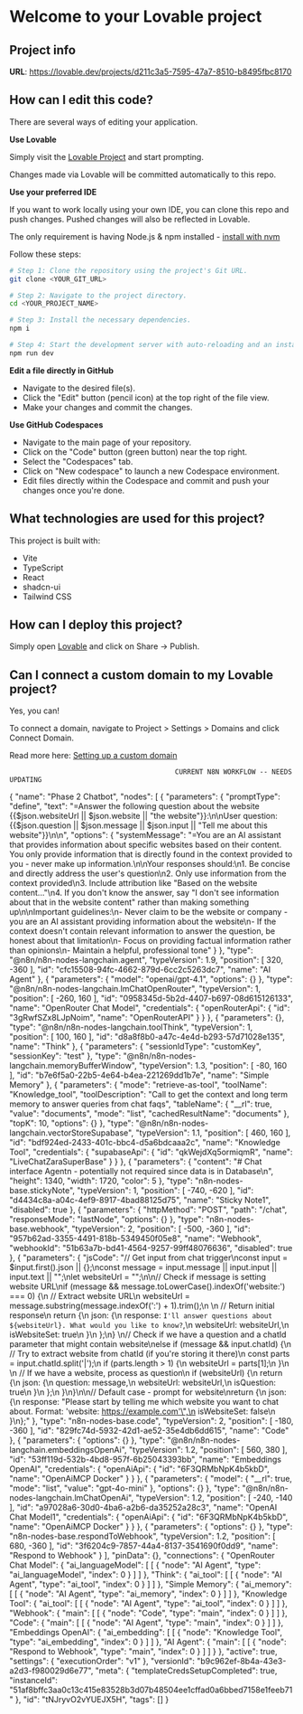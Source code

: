 # Welcome to your Lovable project

## Project info

**URL**: https://lovable.dev/projects/d211c3a5-7595-47a7-8510-b8495fbc8170

## How can I edit this code?

There are several ways of editing your application.

**Use Lovable**

Simply visit the [Lovable Project](https://lovable.dev/projects/d211c3a5-7595-47a7-8510-b8495fbc8170) and start prompting.

Changes made via Lovable will be committed automatically to this repo.

**Use your preferred IDE**

If you want to work locally using your own IDE, you can clone this repo and push changes. Pushed changes will also be reflected in Lovable.

The only requirement is having Node.js & npm installed - [install with nvm](https://github.com/nvm-sh/nvm#installing-and-updating)

Follow these steps:

```sh
# Step 1: Clone the repository using the project's Git URL.
git clone <YOUR_GIT_URL>

# Step 2: Navigate to the project directory.
cd <YOUR_PROJECT_NAME>

# Step 3: Install the necessary dependencies.
npm i

# Step 4: Start the development server with auto-reloading and an instant preview.
npm run dev
```

**Edit a file directly in GitHub**

- Navigate to the desired file(s).
- Click the "Edit" button (pencil icon) at the top right of the file view.
- Make your changes and commit the changes.

**Use GitHub Codespaces**

- Navigate to the main page of your repository.
- Click on the "Code" button (green button) near the top right.
- Select the "Codespaces" tab.
- Click on "New codespace" to launch a new Codespace environment.
- Edit files directly within the Codespace and commit and push your changes once you're done.

## What technologies are used for this project?

This project is built with:

- Vite
- TypeScript
- React
- shadcn-ui
- Tailwind CSS

## How can I deploy this project?

Simply open [Lovable](https://lovable.dev/projects/d211c3a5-7595-47a7-8510-b8495fbc8170) and click on Share -> Publish.

## Can I connect a custom domain to my Lovable project?

Yes, you can!

To connect a domain, navigate to Project > Settings > Domains and click Connect Domain.

Read more here: [Setting up a custom domain](https://docs.lovable.dev/tips-tricks/custom-domain#step-by-step-guide)


                                             CURRENT N8N WORKFLOW -- NEEDS UPDATING



{
  "name": "Phase 2 Chatbot",
  "nodes": [
    {
      "parameters": {
        "promptType": "define",
        "text": "=Answer the following question about the website {{$json.websiteUrl || $json.website || \"the website\"}}:\n\nUser question: {{$json.question || $json.message || $json.input || \"Tell me about this website\"}}\n\n",
        "options": {
          "systemMessage": "=You are an AI assistant that provides information about specific websites based on their content. You only provide information that is directly found in the context provided to you - never make up information.\n\nYour responses should:\n1. Be concise and directly address the user's question\n2. Only use information from the context provided\n3. Include attribution like \"Based on the website content...\"\n4. If you don't know the answer, say \"I don't see information about that in the website content\" rather than making something up\n\nImportant guidelines:\n- Never claim to be the website or company - you are an AI assistant providing information about the website\n- If the context doesn't contain relevant information to answer the question, be honest about that limitation\n- Focus on providing factual information rather than opinions\n- Maintain a helpful, professional tone"
        }
      },
      "type": "@n8n/n8n-nodes-langchain.agent",
      "typeVersion": 1.9,
      "position": [
        320,
        -360
      ],
      "id": "cfc15508-94fc-4662-879d-6cc2c5263dc7",
      "name": "AI Agent"
    },
    {
      "parameters": {
        "model": "openai/gpt-4.1",
        "options": {}
      },
      "type": "@n8n/n8n-nodes-langchain.lmChatOpenRouter",
      "typeVersion": 1,
      "position": [
        -260,
        160
      ],
      "id": "0958345d-5b2d-4407-b697-08d615126133",
      "name": "OpenRouter Chat Model",
      "credentials": {
        "openRouterApi": {
          "id": "3gRwfSZx8LJpNoim",
          "name": "OpenRouterAPI"
        }
      }
    },
    {
      "parameters": {},
      "type": "@n8n/n8n-nodes-langchain.toolThink",
      "typeVersion": 1,
      "position": [
        100,
        160
      ],
      "id": "d8a8f8b0-a47c-4e4d-b293-57d71028e135",
      "name": "Think"
    },
    {
      "parameters": {
        "sessionIdType": "customKey",
        "sessionKey": "test"
      },
      "type": "@n8n/n8n-nodes-langchain.memoryBufferWindow",
      "typeVersion": 1.3,
      "position": [
        -80,
        160
      ],
      "id": "b7e6f5a0-22b5-4e64-b4ea-221269dd1b7e",
      "name": "Simple Memory"
    },
    {
      "parameters": {
        "mode": "retrieve-as-tool",
        "toolName": "Knowledge_tool",
        "toolDescription": "Call to get the context and long term memory to answer queries from  chat faqs",
        "tableName": {
          "__rl": true,
          "value": "documents",
          "mode": "list",
          "cachedResultName": "documents"
        },
        "topK": 10,
        "options": {}
      },
      "type": "@n8n/n8n-nodes-langchain.vectorStoreSupabase",
      "typeVersion": 1.1,
      "position": [
        460,
        160
      ],
      "id": "bdf924ed-2433-401c-bbc4-d5a6bdcaaa2c",
      "name": "Knowledge Tool",
      "credentials": {
        "supabaseApi": {
          "id": "qkWejdXq5ormiqmR",
          "name": "LiveChatZaraSuperBase"
        }
      }
    },
    {
      "parameters": {
        "content": "# Chat interface Agentn - potentially not required since data is in Database\n",
        "height": 1340,
        "width": 1720,
        "color": 5
      },
      "type": "n8n-nodes-base.stickyNote",
      "typeVersion": 1,
      "position": [
        -740,
        -620
      ],
      "id": "d4434c8a-a04c-4ef9-8917-4bad88125d75",
      "name": "Sticky Note1",
      "disabled": true
    },
    {
      "parameters": {
        "httpMethod": "POST",
        "path": "/chat",
        "responseMode": "lastNode",
        "options": {}
      },
      "type": "n8n-nodes-base.webhook",
      "typeVersion": 2,
      "position": [
        -500,
        -360
      ],
      "id": "957b62ad-3355-4491-818b-5349450f05e8",
      "name": "Webhook",
      "webhookId": "51b63a7b-bd41-4564-9257-99ff48076636",
      "disabled": true
    },
    {
      "parameters": {
        "jsCode": "// Get input from chat trigger\nconst input = $input.first().json || {};\nconst message = input.message || input.input || input.text || \"\";\nlet websiteUrl = \"\";\n\n// Check if message is setting website URL\nif (message && message.toLowerCase().indexOf('website:') === 0) {\n  // Extract website URL\n  websiteUrl = message.substring(message.indexOf(':') + 1).trim();\n  \n  // Return initial response\n  return {\n    json: {\n      response: `I'll answer questions about ${websiteUrl}. What would you like to know?`,\n      websiteUrl: websiteUrl,\n      isWebsiteSet: true\n    }\n  };\n} \n// Check if we have a question and a chatId parameter that might contain website\nelse if (message && input.chatId) {\n  // Try to extract website from chatId (if you're storing it there)\n  const parts = input.chatId.split('|');\n  if (parts.length > 1) {\n    websiteUrl = parts[1];\n  }\n  \n  // If we have a website, process as question\n  if (websiteUrl) {\n    return {\n      json: {\n        question: message,\n        websiteUrl: websiteUrl,\n        isQuestion: true\n      }\n    };\n  }\n}\n\n// Default case - prompt for website\nreturn {\n  json: {\n    response: \"Please start by telling me which website you want to chat about. Format: 'website: https://example.com'\",\n    isWebsiteSet: false\n  }\n};"
      },
      "type": "n8n-nodes-base.code",
      "typeVersion": 2,
      "position": [
        -180,
        -360
      ],
      "id": "829fc74d-5932-42d1-ae52-35e4db6dd615",
      "name": "Code"
    },
    {
      "parameters": {
        "options": {}
      },
      "type": "@n8n/n8n-nodes-langchain.embeddingsOpenAi",
      "typeVersion": 1.2,
      "position": [
        560,
        380
      ],
      "id": "53ff119d-532b-4bd8-957f-6b25043393bb",
      "name": "Embeddings OpenAI",
      "credentials": {
        "openAiApi": {
          "id": "6F3QRMbNpK4b5kbD",
          "name": "OpenAiMCP Docker"
        }
      }
    },
    {
      "parameters": {
        "model": {
          "__rl": true,
          "mode": "list",
          "value": "gpt-4o-mini"
        },
        "options": {}
      },
      "type": "@n8n/n8n-nodes-langchain.lmChatOpenAi",
      "typeVersion": 1.2,
      "position": [
        -240,
        -140
      ],
      "id": "a97028a6-30d0-4ba6-a2b6-da35252a28c3",
      "name": "OpenAI Chat Model1",
      "credentials": {
        "openAiApi": {
          "id": "6F3QRMbNpK4b5kbD",
          "name": "OpenAiMCP Docker"
        }
      }
    },
    {
      "parameters": {
        "options": {}
      },
      "type": "n8n-nodes-base.respondToWebhook",
      "typeVersion": 1.2,
      "position": [
        680,
        -360
      ],
      "id": "3f6204c9-7857-44a4-8137-3541690f0dd9",
      "name": "Respond to Webhook"
    }
  ],
  "pinData": {},
  "connections": {
    "OpenRouter Chat Model": {
      "ai_languageModel": [
        [
          {
            "node": "AI Agent",
            "type": "ai_languageModel",
            "index": 0
          }
        ]
      ]
    },
    "Think": {
      "ai_tool": [
        [
          {
            "node": "AI Agent",
            "type": "ai_tool",
            "index": 0
          }
        ]
      ]
    },
    "Simple Memory": {
      "ai_memory": [
        [
          {
            "node": "AI Agent",
            "type": "ai_memory",
            "index": 0
          }
        ]
      ]
    },
    "Knowledge Tool": {
      "ai_tool": [
        [
          {
            "node": "AI Agent",
            "type": "ai_tool",
            "index": 0
          }
        ]
      ]
    },
    "Webhook": {
      "main": [
        [
          {
            "node": "Code",
            "type": "main",
            "index": 0
          }
        ]
      ]
    },
    "Code": {
      "main": [
        [
          {
            "node": "AI Agent",
            "type": "main",
            "index": 0
          }
        ]
      ]
    },
    "Embeddings OpenAI": {
      "ai_embedding": [
        [
          {
            "node": "Knowledge Tool",
            "type": "ai_embedding",
            "index": 0
          }
        ]
      ]
    },
    "AI Agent": {
      "main": [
        [
          {
            "node": "Respond to Webhook",
            "type": "main",
            "index": 0
          }
        ]
      ]
    }
  },
  "active": true,
  "settings": {
    "executionOrder": "v1"
  },
  "versionId": "b9c962ef-8b4a-43e3-a2d3-f980029d6e77",
  "meta": {
    "templateCredsSetupCompleted": true,
    "instanceId": "51af8bffc3aa0c13c415e83528b3d07b48504ee1cffad0a6bbed7158e1feeb71"
  },
  "id": "tNJryvO2vYUEJX5H",
  "tags": []
}
